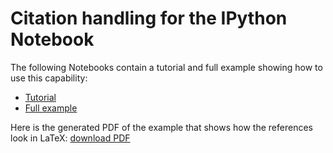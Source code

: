 # Citation handling for the IPython Notebook

The following Notebooks contain a tutorial and full example showing how to use this capability:

* [Tutorial](http://nbviewer.ipython.org/urls/raw.github.com/ipython/nbconvert-examples/master/citations/Tutorial.ipynb)
* [Full example](https://github.com/jupyter/nbconvert-examples/blob/master/citations/LifecycleTools.ipynb)

Here is the generated PDF of the example that shows how the references look in LaTeX: [download PDF](https://github.com/jupyter/nbconvert-examples/blob/master/citations/LifecycleTools.pdf)

